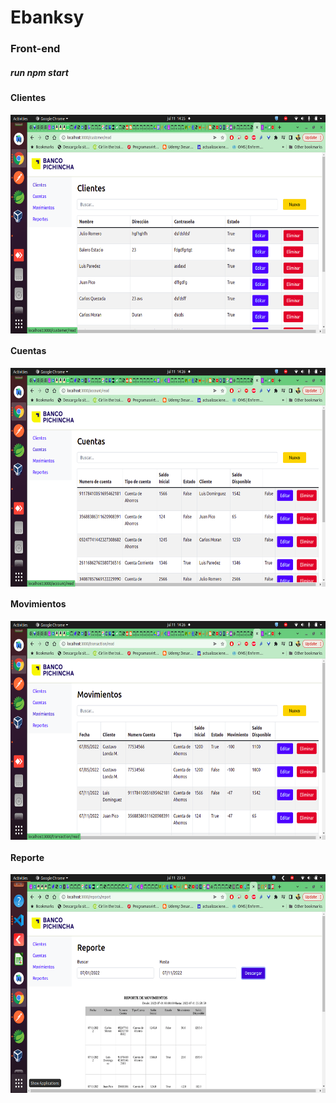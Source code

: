 # Ebanksy

### Front-end
##### run npm start
#### Clientes
<code><p align="center"><img height="350" src="https://github.com/gustavolonda/ebanksy/blob/master/frond-end/interface/customer.png" title="app" style="display: block;margin-left: auto;margin-right: auto;"></p></code>

#### Cuentas
<code><p align="center"><img height="350" src="https://github.com/gustavolonda/ebanksy/blob/master/frond-end/interface/account.png" title="app" style="display: block;margin-left: auto;margin-right: auto;"></p></code>

#### Movimientos
<code><p align="center"><img height="350" src="https://github.com/gustavolonda/ebanksy/blob/master/frond-end/interface/transaction.png" title="app" style="display: block;margin-left: auto;margin-right: auto;"></p></code>

#### Reporte
<code><p align="center"><img height="350" src="https://github.com/gustavolonda/ebanksy/blob/master/frond-end/interface/report.png" title="app" style="display: block;margin-left: auto;margin-right: auto;"></p></code>